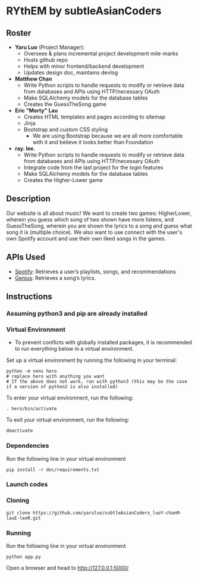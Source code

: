# RYthEM by subtleAsianCoders

## Roster

- **Yaru Luo** (Project Manager):
  - Oversees & plans incremental project development mile-marks
  - Hosts github repo
  - Helps with minor frontend/backend development
  - Updates design doc, maintains devlog
- **Matthew Chan**
  - Write Python scripts to handle requests to modify or retrieve data from databases and APIs using HTTP/necessary OAuth
  - Make SQLAlchemy models for the database tables
  - Creates the GuessTheSong game
- **Eric "Morty" Lau**
  - Creates HTML templates and pages according to sitemap
  - Jinja
  - Bootstrap and custom CSS styling
    - We are using Bootstrap because we are all more comfortable with it and believe it looks better than Foundation
- **ray. lee.**
  - Write Python scripts to handle requests to modify or retrieve data from databases and APIs using HTTP/necessary OAuth
  - Integrate code from the last project for the login features
  - Make SQLAlchemy models for the database tables
  - Creates the Higher-Lower game

## Description

Our website is all about music! We want to create two games: HigherLower, wherein you guess which song of two shown have more listens, and GuessTheSong, wherein you are shown the lyrics to a song and guess what song it is (multiple choice). We also want to use connect with the user's own Spotify account and use their own liked songs in the games.

## APIs Used

- [Spotify](https://docs.google.com/document/d/1NzepXhw6sM25KSLzbiNWgba3o53HcN3f8C2SMiajK5Q/edit): Retrieves a user’s playlists, songs, and recommendations
- [Genius](https://docs.google.com/document/d/1kJ05CPz_bWl5i77SlhBKSEpVl-J8EKPTACczuD9kZkE/edit): Retrieves a song’s lyrics.

## Instructions

### Assuming python3 and pip are already installed

### Virtual Environment

- To prevent conflicts with globally installed packages, it is recommended to run everything below in a virtual environment.

Set up a virtual environment by running the following in your terminal:

```shell
python -m venv hero
# replace hero with anything you want
# If the above does not work, run with python3 (this may be the case if a version of python2 is also installed)
```

To enter your virtual environment, run the following:

```shell
. hero/bin/activate
```

To exit your virtual environment, run the following:

```shell
deactivate
```

### Dependencies

Run the following line in your virtual environment

```shell
pip install -r doc/requirements.txt
```

### Launch codes

### Cloning

```shell
git clone https://github.com/yaruluo/subtleAsianCoders_luoY-chanM-lauE-leeR.git
```

### Running

Run the following line in your virtual environment

```shell
python app.py
```

Open a browser and head to <http://127.0.0.1:5000/>
